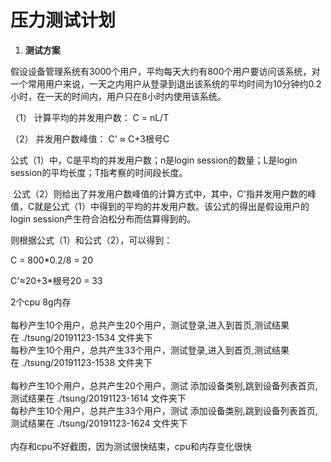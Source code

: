 压力测试计划
============

1.  **测试方案**

假设设备管理系统有3000个用户，平均每天大约有800个用户要访问该系统，对一个常用用户来说，一天之内用户从登录到退出该系统的平均时间为10分钟约0.2小时，在一天的时间内，用户只在8小时内使用该系统。

（1） 计算平均的并发用户数： C = nL/T

（2） 并发用户数峰值： C' ≈ C+3根号C

公式（1）中，C是平均的并发用户数；n是login session的数量；L是login
session的平均长度；T指考察的时间段长度。

 公式（2）则给出了并发用户数峰值的计算方式中，其中，C'指并发用户数的峰值，C就是公式（1）中得到的平均的并发用户数。该公式的得出是假设用户的login
session产生符合泊松分布而估算得到的。

则根据公式（1）和公式（2），可以得到：

C = 800\*0.2/8 = 20

C'≈20+3\*根号20 = 33

2个cpu 8g内存\
\
每秒产生10个用户，总共产生20个用户，测试登录,进入到首页,测试结果在 ./tsung/20191123-1534 文件夹下\
每秒产生10个用户，总共产生33个用户，测试登录,进入到首页,测试结果在 ./tsung/20191123-1538 文件夹下\
\
每秒产生10个用户，总共产生20个用户，测试 添加设备类别,跳到设备列表首页,测试结果在 ./tsung/20191123-1614 文件夹下\
每秒产生10个用户，总共产生33个用户，测试 添加设备类别,跳到设备列表首页,测试结果在 ./tsung/20191123-1624 文件夹下\
\
内存和cpu不好截图，因为测试很快结束，cpu和内存变化很快
